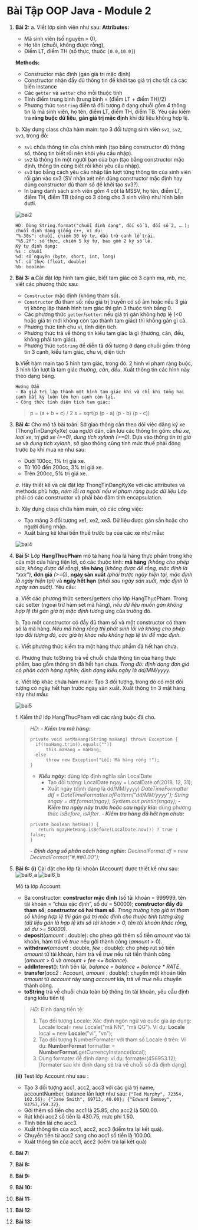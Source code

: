 # Bài Tập OOP Java - Module 2

1. **Bài 2:**
    a. Viết lớp sinh viên như sau:
    **Attributes:**
    - Mã sinh viên (số nguyên > 0),
    - Họ tên (chuỗi, không được rỗng),
    - Điểm LT, điểm TH (số thực, thuộc `[0.0,10.0]`)

    **Methods:**
    - Constructor mặc định (gán giá trị mặc định)
    - Constructor nhận đầy đủ thông tin để khởi tạo giá trị cho tất cả các biến instance
    - Các `getter` và `setter` cho mỗi thuộc tính
    - Tính điểm trung bình (trung bình = (điểm LT + điểm TH)/2)
    - Phương thức `toString` diễn tả đối tượng ở dạng chuỗi gồm 4 thông tin là mã sinh viên, họ tên, điểm LT, điểm TH, điểm TB.
Yêu cầu kiểm tra **ràng buộc dữ liệu**, **gán giá trị mặc định** khi dữ liệu không hợp lệ.

    b. Xây dựng class chứa hàm main: tạo 3 đối tượng sinh viên `sv1`, `sv2`, `sv3`, trong đó:
    - `sv1` chứa thông tin của chính mình (tạo bằng constructor đủ thông số, thông tin biết rồi nên khỏi
yêu cầu nhập).
    - `sv2` là thông tin một người bạn của bạn (tạo bằng constructor mặc định, thông tin cũng biết rồi
khỏi yêu cầu nhập).
    - `sv3` tạo bằng cách yêu cầu nhập lần lượt từng thông tin của sinh viên rồi gán vào sv3 (SV nhận
xét nên dùng constructor mặc định hay dùng constructor đủ tham số để khởi tạo sv3?).
    - In bảng danh sách sinh viên gồm 4 cột là MSSV, họ tên, điểm LT, điểm TH, điểm TB (bảng có 3
dòng cho 3 sinh viên) như hình bên dưới.

    ![bai2](image/bai2.png)
    ```
    HD: Dùng String.format("chuỗi định dạng", đối số 1, đối số 2, ….); chuỗi định dạng giống c++, ví dụ:
    "%-30s": chuỗi, chiếm 30 ký tự, dấu trừ canh lề trái.
    "%5.2f": số thực, chiếm 5 ký tự, bao gồm 2 ký số lẻ.
    Ký tự định dạng:
    %s : chuỗi
    %d: số nguyên (byte, short, int, long)
    %f: số thực (float, double)
    %b: boolean
    ```
2. **Bài 3:**
    **a**.Cài đặt lớp hình tam giác, biết tam giác có 3 cạnh ma, mb, mc, viết các phương thức sau:
   - `Constructor` mặc định (không tham số).
   - `Constructor` đủ tham số: nếu giá trị truyền có số âm hoặc nếu 3 giá trị không lập thành hình tam giác thì gán 3 thuộc tính bằng 0.
   - Các phương thức `getter`/`setter`: nếu giá trị gán không hợp lệ (<0 hoặc giá trị mới không còn tạo thành tam giác) thì không gán gì cả.
   - Phương thức tính chu vi, tính diện tích.
   - Phương thức trả về thông tin kiểu tam giác là gì (thường, cân, đều, không phải tam giác).
   - Phương thức `toString` để diễn tả đối tượng ở dạng chuỗi gồm: thông tin 3 cạnh, kiểu tam giác, chu
vi, diện tích

    **b**.Viết hàm main tạo 5 hình tam giác, trong đó: 2 hình vi phạm ràng buộc, 3 hình lần lượt là tam giác *thường*, *cân*, *đều*. Xuất thông tin các hình này theo dạng bảng.
    
    ```
    Hướng Dẫn
    - Ba giá trị lập thành một hình tam giác khi và chỉ khi tổng hai cạnh bất kỳ luôn lớn hơn cạnh còn lại.
    - Công thức tính diện tích tam giác: 
    ```
    > p = (a + b + c) / 2
    > s = sqrt(p (p - a) (p - b) (p - c))

3. **Bài 4:**
    Cho mô tả bài toán:
    Sở giao thông cần theo dõi việc đăng ký xe (ThongTinDangKyXe) của người dân, cần lưu các thông tin gồm: *chủ xe*, *loại xe*, t*rị giá xe (>=0)*, *dung tích xylanh (>=0)*. Dựa vào thông tin *trị giá xe* và *dung tích xylanh*, sở giao thông cũng tính mức thuế phải đóng trước bạ khi mua xe như sau:
    - Dưới 100cc, 1% trị giá xe.
    - Từ 100 đến 200cc, 3% trị giá xe.
    - Trên 200cc, 5% trị giá xe.

    *a*. Hãy thiết kế và cài đặt lớp ThongTinDangKyXe với các attributes và methods phù hợp, *ném lỗi ra ngoài nếu vi phạm ràng buộc dữ liệu* Lớp phải có các constructor và phải bảo đảm tính encapsulation.

    *b*. Xây dựng class chứa hàm main, có các công việc:
   - Tạo mảng 3 đối tượng xe1, xe2, xe3. Dữ liệu được gán sẵn hoặc cho người dùng nhập.
   - Xuất bảng kê khai tiền thuế trước bạ của các xe như mẫu:
    
    ![bai4](image/bai4.png)
4. **Bài 5:**
    Lớp **HangThucPham** mô tả hàng hóa là hàng thực phẩm trong kho của một cửa hàng tiện lợi, có các thuộc tính: **mã hàng** *(không cho phép sửa, không được để rỗng)*, **tên hàng** (*không được để rỗng, mặc định là “xxx”)*, **đơn giá** *(>=0)*, **ngày sản xuất** *(phải trước ngày hiện tại, mặc định là ngày hiện tại)* và **ngày hết hạn** *(phải sau ngày sản xuất, mặc định là ngày sản xuất)*. Yêu cầu:

    a. Viết các phương thức setters/getters cho lớp HangThucPham. Trong các setter (ngoại trừ hàm set mã hàng), *nếu dữ liệu muốn gán không hợp lệ thì gán giá trị mặc định* tương ứng của trường đó.

    b. Tạo một constructor có đầy đủ tham số và một constructor có tham số là mã hàng. *Nếu mã hàng rỗng thì phát sinh lỗi và không cho phép tạo đối tượng đó, các giá trị khác nếu không hợp lệ thì để mặc định.*

    c. Viết phương thức kiểm tra một hàng thực phẩm đã hết hạn chưa.
    
    d. Phương thức toString trả về chuỗi chứa thông tin của hàng thực phẩm, bao gồm thông tin đã hết hạn chưa. *Trong đó: định dạng đơn giá có phân cách hàng nghìn; định dạng kiểu ngày là dd/MM/yyyy.*

    e. Viết lớp khác chứa hàm main: Tạo 3 đối tượng, trong đó có một đối tượng có ngày hết hạn trước ngày sản xuất. Xuất thông tin 3 mặt hàng này như mẫu:

    ![bai5](image/bai5.png)

    f. Kiểm thử lớp HangThucPham với các ràng buộc đã cho.

    >*HD*:
    >***- Kiểm tra mã hàng:***
    > ```
    >private void setMaHang(String maHang) throws Exception {
    >   if(!maHang.trim().equals(""))
    >       this.maHang = maHang;
    >   else
    >       throw new Exception("Lỗi: Mã hàng rỗng !");
    >}
    >```
    >- ***Kiểu ngày:*** dùng lớp định nghĩa sẵn LocalDate
    >   - Tạo đối tượng: LocalDate ngay = LocalDate.of(2018, 12, 31);
    >   - Xuất ngày (định dạng là dd/MM/yyyy)
    >   *DateTimeFormatter dtf = DateTimeFormatter.ofPattern("dd/MM/yyyy");*
    >   *String sngay = dtf.format(ngay);*
    >   *System.out.println(sngay);*
    >   ***- Kiểm tra ngày này trước hoặc sau ngày kia:*** dùng phương thức *isBefore*, *isAfter*.
    >   ***- Kiểm tra hàng đã hết hạn chưa:***
    >```
    >private boolean hetHan() {
    >    return ngayHetHang.isBefore(LocalDate.now()) ? true : false;
    >}
    >```
    >   ***- Định dạng số phân cách hàng nghìn:*** *DecimalFormat df = new DecimalFormat("#,##0.00");*
5. **Bài 6:**
    **(i)** Cài đặt cho lớp tài khoản (Account) được thiết kế như sau:
    ![bai6_a](image/bai6_a.png)
    ![bai6_b](image/bai6_b.png)

    Mô tả lớp Account:
   - Ba constructor: **constructor mặc định** (số tài khoản = 999999, tên tài khoản = “chưa xác định”, số dư = 50000); **constructor đầy đủ tham số**; **constructor có hai tham số**. *Trong trường hợp giá trị tham số không hợp lệ thì gán giá trị mặc định cho thuộc tính tương ứng (dữ liệu gán là hợp lệ khi số tài khoản > 0, tên tài khoản khác rỗng, số dư >= 50000).*
    - **deposit**(*amount* : double): cho phép gởi thêm số tiền *amount* vào tài khoản, hàm trả về *true* nếu gởi thành công (*amount* > 0).
   - **withdraw**(*amount* : double, *fee* : double): cho phép rút số tiền *amount* từ tài khoản, hàm trả về *true* nếu rút tiền thành công (*amount* > 0 và *amount + fee <= balance*).
   - **addInterest**(): tính tiền lãi, *balance = balance + balance * RATE*.
   - **transfer**(*acc2* : Account, *amount* : double): chuyển một khoản tiền *amount* từ *account* này sang *account* kia, trả về *true* nếu chuyển thành công.
   - **toString** trả về chuỗi chứa toàn bộ thông tin tài khoản, yêu cầu định dạng kiểu tiền tệ

    >*HD:* Định dạng tiền tệ:
    >1. Tạo đối tượng Locale: Xác định ngôn ngữ và quốc gia áp dụng: Locale local= new Locale("mã NN", "mã QG"). Ví dụ:
    >   **Locale** local = new **Locale**("vi", "vn");
    >2. Tạo đối tượng NumberFormater với tham số Locale ở trên: Ví dụ:
    >   **NumberFormat** formatter = **NumberFormat**.getCurrencyInstance(local);
    >3. Dùng formater để định dạng: ví dụ: formater(456953.12);
    >[formater sau khi định dạng sẽ trả về chuỗi số đã định dạng]

    **(ii)** Test lớp Account như sau :
    - Tạo 3 đối tượng acc1, acc2, acc3 với các giá trị name, accountNumber, balance lần lượt như sau: `{"Ted Murphy", 72354, 102.56}; {"Jane Smith", 69713, 40.00}; {"Edward Demsey", 93757,759.32}.`
   - Gởi thêm số tiền cho acc1 là 25.85, cho acc2 là 500.00.
   - Rút khỏi acc2 số tiền là 430.75, mức phí 1.50.
   - Tính tiền lãi cho acc3.
   - Xuất thông tin của acc1, acc2, acc3 (kiểm tra lại kết quả).
   - Chuyển tiền từ acc2 sang cho acc1 số tiền là 100.00.
   - Xuất thông tin của acc1, acc2 (kiểm tra lại kết quả)
  
6. **Bài 7:**
7. **Bài 8:**
8. **Bài 9:**
9.  **Bài 10:**
10. **Bài 11:**
11. **Bài 12:**
12. **Bài 13:**
